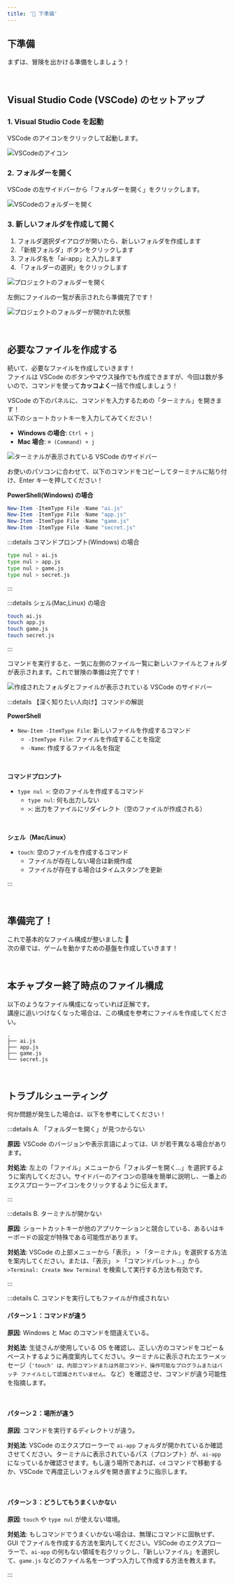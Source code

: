 ```yaml
---
title: '🤎 下準備'
---
```


## 下準備

まずは、冒険を出かける準備をしましょう！

<br />

## Visual Studio Code (VSCode) のセットアップ

### 1. Visual Studio Code を起動

VSCode のアイコンをクリックして起動します。

![VSCodeのアイコン](/images/nagoya-ai-event-2025-programming-workshop/02_base-setup/01_open-vscode.png)
<br />

### 2. フォルダーを開く

VSCode の左サイドバーから「フォルダーを開く」をクリックします。

![VSCodeのフォルダーを開く](/images/nagoya-ai-event-2025-programming-workshop/02_base-setup/02_open-vscode-folder.png)
<br />

### 3. 新しいフォルダを作成して開く

1. フォルダ選択ダイアログが開いたら、新しいフォルダを作成します
2. 「新規フォルダ」ボタンをクリックします
3. フォルダ名を「ai-app」と入力します
4. 「フォルダーの選択」をクリックします

![プロジェクトのフォルダーを開く](/images/nagoya-ai-event-2025-programming-workshop/02_base-setup/03_open-project-folder.png)

左側にファイルの一覧が表示されたら準備完了です！

![プロジェクトのフォルダーが開かれた状態](/images/nagoya-ai-event-2025-programming-workshop/02_base-setup/04_opened-project-folder.png)

<br />

## 必要なファイルを作成する

続いて、必要なファイルを作成していきます！\
ファイルは VSCode のボタンやマウス操作でも作成できますが、今回は数が多いので、コマンドを使って**カッコよく**一括で作成しましょう！

VSCode の下のパネルに、コマンドを入力するための「ターミナル」を開きます！\
以下のショートカットキーを入力してみてください！

- **Windows の場合**: `Ctrl + j`
- **Mac 場合**: `⌘ (Command) + j`

![ターミナルが表示されている VSCode のサイドバー](/images/nagoya-ai-event-2025-programming-workshop/02_base-setup/05_opened-terminal-panel.png)

お使いのパソコンに合わせて、以下のコマンドをコピーしてターミナルに貼り付け、Enter キーを押してください！

**PowerShell(Windows) の場合**

```powershell
New-Item -ItemType File -Name "ai.js"
New-Item -ItemType File -Name "app.js"
New-Item -ItemType File -Name "game.js"
New-Item -ItemType File -Name "secret.js"
```

:::details コマンドプロンプト(Windows) の場合

```bash
type nul > ai.js
type nul > app.js
type nul > game.js
type nul > secret.js
```

:::

:::details シェル(Mac,Linux) の場合

```bash
touch ai.js
touch app.js
touch game.js
touch secret.js
```

:::

コマンドを実行すると、一気に左側のファイル一覧に新しいファイルとフォルダが表示されます。これで冒険の準備は完了です！

![作成されたフォルダとファイルが表示されている VSCode のサイドバー](/images/nagoya-ai-event-2025-programming-workshop/02_base-setup/06_created-files-and-folders.png)

:::details 【深く知りたい人向け】コマンドの解説

**PowerShell**

- `New-Item -ItemType File`: 新しいファイルを作成するコマンド
  - `-ItemType File`: ファイルを作成することを指定
  - `-Name`: 作成するファイル名を指定

<br />

**コマンドプロンプト**

- `type nul >`: 空のファイルを作成するコマンド
  - `type nul`: 何も出力しない
  - `>`: 出力をファイルにリダイレクト（空のファイルが作成される）

<br />

**シェル（Mac/Linux）**

- `touch`: 空のファイルを作成するコマンド
  - ファイルが存在しない場合は新規作成
  - ファイルが存在する場合はタイムスタンプを更新

:::

<br />

## 準備完了！

これで基本的なファイル構成が整いました 🚀\
次の章では、ゲームを動かすための基盤を作成していきます！

<br />

## 本チャプター終了時点のファイル構成

以下のようなファイル構成になっていれば正解です。\
講座に追いつけなくなった場合は、この構成を参考にファイルを作成してください。

```
.
├── ai.js
├── app.js
├── game.js
└── secret.js
```

<br />

## トラブルシューティング

何か問題が発生した場合は、以下を参考にしてください！

:::details A. 「フォルダーを開く」が見つからない

**原因**: VSCode のバージョンや表示言語によっては、UI が若干異なる場合があります。

**対処法**: 左上の「ファイル」メニューから「フォルダーを開く...」を選択するように案内してください。サイドバーのアイコンの意味を簡単に説明し、一番上のエクスプローラーアイコンをクリックするように伝えます。

:::

:::details B. ターミナルが開かない

**原因**: ショートカットキーが他のアプリケーションと競合している、あるいはキーボードの設定が特殊である可能性があります。

**対処法**: VSCode の上部メニューから「表示」 > 「ターミナル」を選択する方法を案内してください。または、「表示」 > 「コマンドパレット...」から `>Terminal: Create New Terminal` を検索して実行する方法も有効です。

:::

:::details C. コマンドを実行してもファイルが作成されない

#### パターン１：コマンドが違う

**原因**: Windows と Mac のコマンドを間違えている。

**対処法**: 生徒さんが使用している OS を確認し、正しい方のコマンドをコピー＆ペーストするように再度案内してください。ターミナルに表示されたエラーメッセージ（`'touch' は、内部コマンドまたは外部コマンド、操作可能なプログラムまたはバッチ ファイルとして認識されていません。` など）を確認させ、コマンドが違う可能性を指摘します。

<br />

#### パターン２：場所が違う

**原因**: コマンドを実行するディレクトリが違う。

**対処法**: VSCode のエクスプローラーで `ai-app` フォルダが開かれているか確認させてください。ターミナルに表示されているパス（プロンプト）が、`ai-app` になっているか確認させます。もし違う場所であれば、`cd` コマンドで移動するか、VSCode で再度正しいフォルダを開き直すように指示します。

<br />

#### パターン３：どうしてもうまくいかない

**原因**: `touch` や `type nul` が使えない環境。

**対処法**: もしコマンドでうまくいかない場合は、無理にコマンドに固執せず、GUI でファイルを作成する方法を案内してください。VSCode のエクスプローラーで、`ai-app` の何もない領域を右クリックし、「新しいファイル」を選択して、`game.js` などのファイル名を一つずつ入力して作成する方法を教えます。

:::
